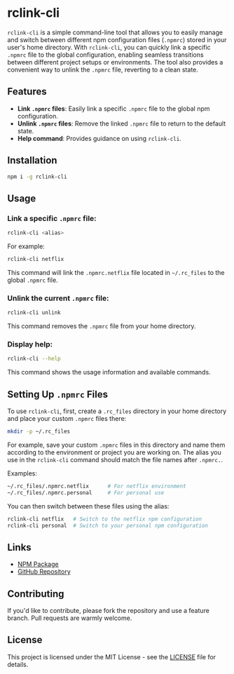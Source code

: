 
# rclink-cli

`rclink-cli` is a simple command-line tool that allows you to easily manage and switch between different npm configuration files (`.npmrc`) stored in your user's home directory. With `rclink-cli`, you can quickly link a specific `.npmrc` file to the global configuration, enabling seamless transitions between different project setups or environments. The tool also provides a convenient way to unlink the `.npmrc` file, reverting to a clean state.

## Features

- **Link `.npmrc` files**: Easily link a specific `.npmrc` file to the global npm configuration.
- **Unlink `.npmrc` files**: Remove the linked `.npmrc` file to return to the default state.
- **Help command**: Provides guidance on using `rclink-cli`.

## Installation

```bash
npm i -g rclink-cli
```

## Usage

### Link a specific `.npmrc` file:

```bash
rclink-cli <alias>
```

For example:

```bash
rclink-cli netflix
```

This command will link the `.npmrc.netflix` file located in `~/.rc_files` to the global `.npmrc` file.

### Unlink the current `.npmrc` file:

```bash
rclink-cli unlink
```

This command removes the `.npmrc` file from your home directory.

### Display help:

```bash
rclink-cli --help
```

This command shows the usage information and available commands.

## Setting Up `.npmrc` Files

To use `rclink-cli`, first, create a `.rc_files` directory in your home directory and place your custom `.npmrc` files there:

```bash
mkdir -p ~/.rc_files
```

For example, save your custom `.npmrc` files in this directory and name them according to the environment or project you are working on. The alias you use in the `rclink-cli` command should match the file names after `.npmrc.`.

Examples:

```bash
~/.rc_files/.npmrc.netflix      # For netflix environment
~/.rc_files/.npmrc.personal     # For personal use
```

You can then switch between these files using the alias:

```bash
rclink-cli netflix   # Switch to the netflix npm configuration
rclink-cli personal  # Switch to your personal npm configuration
```

## Links

- [NPM Package](https://www.npmjs.com/package/rclink-cli-cli)
- [GitHub Repository](https://github.com/anbrela/rclink-cli)

## Contributing

If you'd like to contribute, please fork the repository and use a feature branch. Pull requests are warmly welcome.

## License

This project is licensed under the MIT License - see the [LICENSE](LICENSE) file for details.
